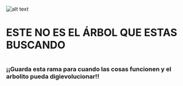 ![alt text](http://www.cuentosinfantilescortos.net/wp-content/uploads/2016/08/cuento-infantil-arbol.png)
# ESTE NO ES EL ÁRBOL QUE ESTAS BUSCANDO
#
#
### ¡¡Guarda esta rama para cuando las cosas funcionen y el arbolito pueda digievolucionar!!
